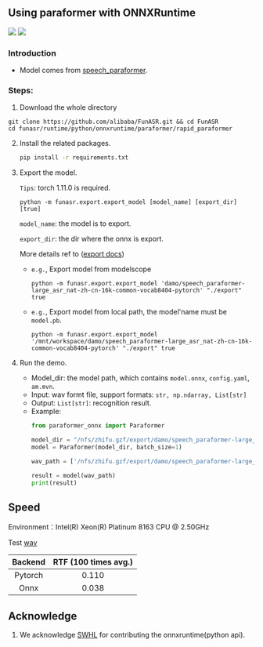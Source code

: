 ## Using paraformer with ONNXRuntime

<p align="left">
    <a href=""><img src="https://img.shields.io/badge/Python->=3.7,<=3.10-aff.svg"></a>
    <a href=""><img src="https://img.shields.io/badge/OS-Linux%2C%20Win%2C%20Mac-pink.svg"></a>
</p>

### Introduction
- Model comes from [speech_paraformer](https://www.modelscope.cn/models/damo/speech_paraformer-large_asr_nat-zh-cn-16k-common-vocab8404-pytorch/summary).


### Steps:
1. Download the whole directory
```shell
git clone https://github.com/alibaba/FunASR.git && cd FunASR
cd funasr/runtime/python/onnxruntime/paraformer/rapid_paraformer
```
2. Install the related packages.
   ```bash
   pip install -r requirements.txt
   ```
3. Export the model.
   
   `Tips`: torch 1.11.0 is required.

   ```shell
   python -m funasr.export.export_model [model_name] [export_dir] [true]
   ```
   `model_name`: the model is to export.

   `export_dir`: the dir where the onnx is export.

   More details ref to ([export docs](https://github.com/alibaba-damo-academy/FunASR/tree/main/funasr/export))


   - `e.g.`, Export model from modelscope
      ```shell
      python -m funasr.export.export_model 'damo/speech_paraformer-large_asr_nat-zh-cn-16k-common-vocab8404-pytorch' "./export" true
      ```
   - `e.g.`, Export model from local path, the model'name must be `model.pb`.
      ```shell
      python -m funasr.export.export_model '/mnt/workspace/damo/speech_paraformer-large_asr_nat-zh-cn-16k-common-vocab8404-pytorch' "./export" true
      ```

5. Run the demo.
   - Model_dir: the model path, which contains `model.onnx`, `config.yaml`, `am.mvn`.
   - Input: wav formt file, support formats: `str, np.ndarray, List[str]`
   - Output: `List[str]`: recognition result.
   - Example:
        ```python
        from paraformer_onnx import Paraformer

        model_dir = "/nfs/zhifu.gzf/export/damo/speech_paraformer-large_asr_nat-zh-cn-16k-common-vocab8404-pytorch"
        model = Paraformer(model_dir, batch_size=1)

        wav_path = ['/nfs/zhifu.gzf/export/damo/speech_paraformer-large_asr_nat-zh-cn-16k-common-vocab8404-pytorch/example/asr_example.wav']

        result = model(wav_path)
        print(result)
        ```

## Speed

Environment：Intel(R) Xeon(R) Platinum 8163 CPU @ 2.50GHz

Test [wav](https://isv-data.oss-cn-hangzhou.aliyuncs.com/ics/MaaS/ASR/test_audio/asr_example_zh.wav)

| Backend | RTF (100 times avg.) |
|:-------:|:--------------------:|
| Pytorch |        0.110         |
|  Onnx   |        0.038         |


## Acknowledge
1. We acknowledge [SWHL](https://github.com/RapidAI/RapidASR) for contributing the onnxruntime(python api).
